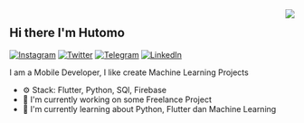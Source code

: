 <img align="right" src="https://github-readme-stats.vercel.app/api?username=hutomosaktikartiko&show_icons=true"> 

## Hi there I'm Hutomo

[![Instagram](https://img.shields.io/static/v1?label=Instagram&message=%20&logo=Instagram&style=flat-square&logoColor=red)](https://www.instagram.com/hutomooskoj/)
[![Twitter](https://img.shields.io/static/v1?label=Twitter&message=%20&logo=Twitter&style=flat-square&logoColor=blue)](https://twitter.com/hutomosakti33)
[![Telegram](https://img.shields.io/static/v1?label=Telegram&message=%20&logo=Telegram&style=flat-square&logoColor=blue)](https://t.me/hutomooskoj)
[![LinkedIn](https://img.shields.io/static/v1?label=LinkedIn&message=%20&logo=LinkedIn&style=flat-square&logoColor=blue)](https://www.linkedin.com/in/hutomo-sakti-kartiko-488148198/)

I am a Mobile Developer, I like create Machine Learning Projects

- ⚙️ Stack: Flutter, Python, SQl, Firebase
- 🏢 I'm currently working on some Freelance Project
- 🌱 I'm currently learning about Python, Flutter dan Machine Learning

